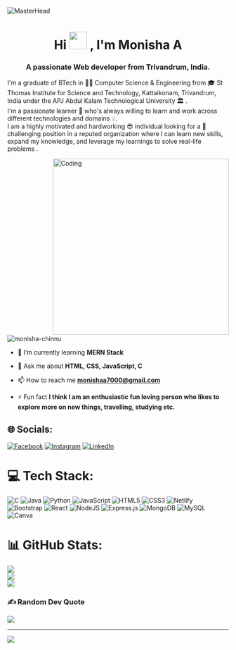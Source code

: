 ![MasterHead](https://r7q6w9z6.rocketcdn.me/career/wp-content/uploads/2020/03/giphy-7.gif)

<h1 align="center"> Hi <img width="40" src="https://camo.githubusercontent.com/e8e7b06ecf583bc040eb60e44eb5b8e0ecc5421320a92929ce21522dbc34c891/68747470733a2f2f6d656469612e67697068792e636f6d2f6d656469612f6876524a434c467a6361737252346961377a2f67697068792e676966"/> , I'm Monisha A</h1>
<h3 align="center">A passionate Web developer from Trivandrum, India.</h3>

<p>
 I'm a graduate of BTech in 👩‍💻 Computer Science & Engineering from 🎓 St Thomas Institute for Science and Technology, Kattaikonam, Trivandrum, India under the APJ Abdul Kalam Technological University 🏛 .<br>
I'm a passionate learner 📖 who's always willing to learn and work across different technologies and domains 💡. <br>
I am a highly motivated and hardworking 😎  individual looking for a 🏅 challenging position in a reputed organization where I can learn new skills, expand my knowledge, and leverage my learnings to solve real-life problems .<br>
</p>

<img align="right" alt="Coding" width="400" src="https://i.pinimg.com/originals/e7/26/c7/e726c74ac081eed50feee1433d12c998.gif">

<p align="left"> <img src="https://komarev.com/ghpvc/?username=monisha-chinnu&label=Profile%20views&color=0e75b6&style=flat" alt="monisha-chinnu" /> </p>

- 🌱 I’m currently learning **MERN Stack**

- 💬 Ask me about **HTML, CSS, JavaScript, C**

- 📫 How to reach me **monishaa7000@gmail.com**

- ⚡ Fun fact **I think I am an enthusiastic fun loving person who likes to explore more on new things, travelling, studying etc.**


## 🌐 Socials:
[![Facebook](https://img.shields.io/badge/Facebook-%231877F2.svg?logo=Facebook&logoColor=white)](https://facebook.com/monishachinnu8) [![Instagram](https://img.shields.io/badge/Instagram-%23E4405F.svg?logo=Instagram&logoColor=white)](https://instagram.com/___monisha__chinnu___) [![LinkedIn](https://img.shields.io/badge/LinkedIn-%230077B5.svg?logo=linkedin&logoColor=white)](https://linkedin.com/in/monishaa2000) 

# 💻 Tech Stack:
![C](https://img.shields.io/badge/c-%2300599C.svg?style=for-the-badge&logo=c&logoColor=white) ![Java](https://img.shields.io/badge/java-%23ED8B00.svg?style=for-the-badge&logo=java&logoColor=white) ![Python](https://img.shields.io/badge/python-3670A0?style=for-the-badge&logo=python&logoColor=ffdd54) ![JavaScript](https://img.shields.io/badge/javascript-%23323330.svg?style=for-the-badge&logo=javascript&logoColor=%23F7DF1E) ![HTML5](https://img.shields.io/badge/html5-%23E34F26.svg?style=for-the-badge&logo=html5&logoColor=white) ![CSS3](https://img.shields.io/badge/css3-%231572B6.svg?style=for-the-badge&logo=css3&logoColor=white) ![Netlify](https://img.shields.io/badge/netlify-%23000000.svg?style=for-the-badge&logo=netlify&logoColor=#00C7B7) ![Bootstrap](https://img.shields.io/badge/bootstrap-%23563D7C.svg?style=for-the-badge&logo=bootstrap&logoColor=white) ![React](https://img.shields.io/badge/react-%2320232a.svg?style=for-the-badge&logo=react&logoColor=%2361DAFB) ![NodeJS](https://img.shields.io/badge/node.js-6DA55F?style=for-the-badge&logo=node.js&logoColor=white) ![Express.js](https://img.shields.io/badge/express.js-%23404d59.svg?style=for-the-badge&logo=express&logoColor=%2361DAFB) ![MongoDB](https://img.shields.io/badge/MongoDB-%234ea94b.svg?style=for-the-badge&logo=mongodb&logoColor=white) ![MySQL](https://img.shields.io/badge/mysql-%2300f.svg?style=for-the-badge&logo=mysql&logoColor=white) ![Canva](https://img.shields.io/badge/Canva-%2300C4CC.svg?style=for-the-badge&logo=Canva&logoColor=white)
# 📊 GitHub Stats:
![](https://github-readme-stats.vercel.app/api?username=monisha-chinnu&theme=vue&hide_border=false&include_all_commits=true&count_private=false)<br/>
![](https://github-readme-streak-stats.herokuapp.com/?user=monisha-chinnu&theme=vue&hide_border=false)<br/>
![](https://github-readme-stats.vercel.app/api/top-langs/?username=monisha-chinnu&theme=vue&hide_border=false&include_all_commits=true&count_private=false&layout=compact)

### ✍️ Random Dev Quote
![](https://quotes-github-readme.vercel.app/api?type=horizontal&theme=radical)

---
[![](https://visitcount.itsvg.in/api?id=monisha-chinnu&icon=7&color=0)](https://visitcount.itsvg.in)

<!-- Proudly created with GPRM ( https://gprm.itsvg.in ) -->
